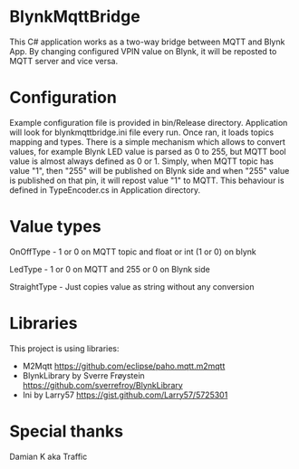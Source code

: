 # BlynkMqttBridge
This C# application works as a two-way bridge between MQTT and Blynk App.
By changing configured VPIN value on Blynk, it will be reposted to MQTT server and vice versa.

# Configuration
Example configuration file is provided in bin/Release directory. Application will look for blynkmqttbridge.ini file every run.
Once ran, it loads topics mapping and types. There is a simple mechanism which allows to convert values, for example Blynk LED value is parsed as 0 to 255, but MQTT bool value is almost always defined as 0 or 1. Simply, when MQTT topic has value "1", then "255" will be published on Blynk side and when "255" value is published on that pin, it will repost value "1" to MQTT. This behaviour is defined in TypeEncoder.cs in Application directory.

# Value types
OnOffType - 1 or 0 on MQTT topic and float or int (1 or 0) on blynk

LedType - 1 or 0 on MQTT and 255 or 0 on Blynk side

StraightType - Just copies value as string without any conversion

# Libraries
This project is using libraries:
- M2Mqtt https://github.com/eclipse/paho.mqtt.m2mqtt
- BlynkLibrary by Sverre Frøystein https://github.com/sverrefroy/BlynkLibrary
- Ini by Larry57 https://gist.github.com/Larry57/5725301

# Special thanks
Damian K aka Traffic
